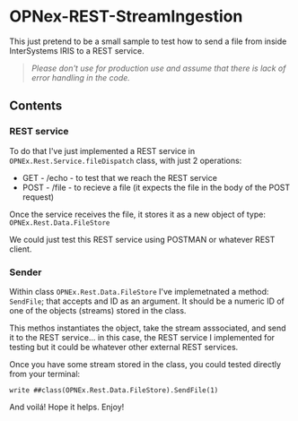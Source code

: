 # OPNex-REST-StreamIngestion

This just pretend to be a small sample to test how to send a file from inside InterSystems IRIS to a REST service. 
> *Please don't use for production use and assume that there is lack of error handling in the code.*

## Contents

### REST service

To do that I've just implemented a REST service in ``OPNEx.Rest.Service.fileDispatch`` class, with just 2 operations:
- GET - /echo - to test that we reach the REST service
- POST - /file - to recieve a file (it expects the file in the body of the POST request)

Once the service receives the file, it stores it as a new object of type: ``OPNEx.Rest.Data.FileStore``

We could just test this REST service using POSTMAN or whatever REST client.
### Sender

Within class ``OPNEx.Rest.Data.FileStore`` I've implemetnated a method: ``SendFile``; that accepts and ID as an argument. It should be a numeric ID of one of the objects (streams) stored in the class.

This methos instantiates the object, take the stream asssociated, and send it to the REST service... in this case, the REST service I implemented for testing but it could be whatever other external REST services.

Once you have some stream stored in the class, you could tested directly from your terminal:

```objectscript
write ##class(OPNEx.Rest.Data.FileStore).SendFile(1)
```

And voilá! Hope it helps. Enjoy!

